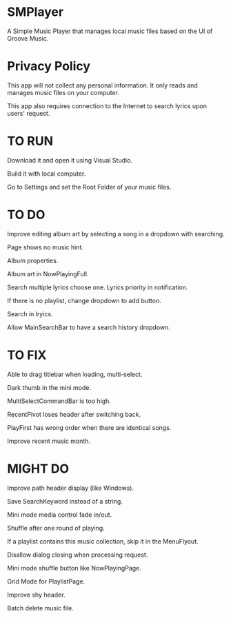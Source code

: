 # SMPlayer
A Simple Music Player that manages local music files based on the UI of Groove Music.

# Privacy Policy
This app will not collect any personal information. It only reads and manages music files on your computer.

This app also requires connection to the Internet to search lyrics upon users' request.

# TO RUN
Download it and open it using Visual Studio.

Build it with local computer.

Go to Settings and set the Root Folder of your music files.

# TO DO
Improve editing album art by selecting a song in a dropdown with searching.

Page shows no music hint.

Album properties.

Album art in NowPlayingFull.

Search multiple lyrics choose one. Lyrics priority in notification.

If there is no playlist, change dropdown to add button.

Search in lryics.

Allow MainSearchBar to have a search history dropdown.

# TO FIX
Able to drag titlebar when loading, multi-select.

Dark thumb in the mini mode.

MultiSelectCommandBar is too high.

RecentPivot loses header after switching back.

PlayFirst has wrong order when there are identical songs.

Improve recent music month.

# MIGHT DO
Improve path header display (like Windows).

Save SearchKeyword instead of a string.

Mini mode media control fade in/out.

Shuffle after one round of playing.

If a playlist contains this music collection, skip it in the MenuFlyout.

Disallow dialog closing when processing request.

Mini mode shuffle button like NowPlayingPage.

Grid Mode for PlaylistPage.

Improve shy header.

Batch delete music file.